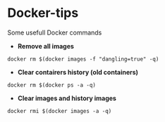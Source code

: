 # Docker-tips
Some usefull Docker commands


* __Remove all <none> images__
  
```
docker rm $(docker images -f "dangling=true" -q)
```

* __Clear contairers history (old containers)__
```
docker rm $(docker ps -a -q)
```

* __Clear images and history images__
```
docker rmi $(docker images -a -q)
```

